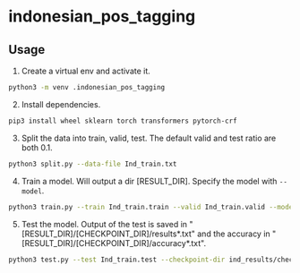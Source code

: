 # indonesian_pos_tagging

## Usage
1. Create a virtual env and activate it.
```bash
python3 -m venv .indonesian_pos_tagging
```

2. Install dependencies.
```bash
pip3 install wheel sklearn torch transformers pytorch-crf
```

3. Split the data into train, valid, test. The default valid and test ratio are both 0.1.
```bash
python3 split.py --data-file Ind_train.txt
```

4. Train a model. Will output a dir [RESULT_DIR]. Specify the model with `--model`.
```bash
python3 train.py --train Ind_train.train --valid Ind_train.valid --model bert-crf
```

5. Test the model. Output of the test is saved in "[RESULT_DIR]/[CHECKPOINT_DIR]/results*.txt" and the accuracy in "[RESULT_DIR]/[CHECKPOINT_DIR]/accuracy\*.txt".
```bash
python3 test.py --test Ind_train.test --checkpoint-dir ind_results/checkpoint-1500/
```
